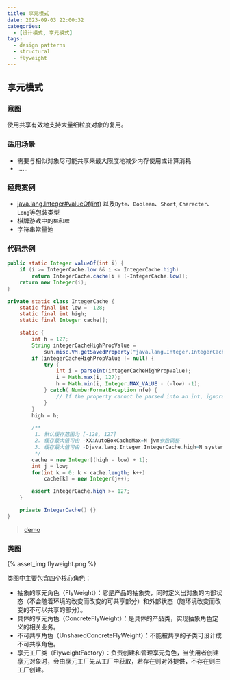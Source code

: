 ```yaml
---
title: 享元模式
date: 2023-09-03 22:00:32
categories:
  - [设计模式, 享元模式]
tags:
  - design patterns
  - structural
  - flyweight
---
```


## 享元模式

### 意图

使用共享有效地支持大量细粒度对象的复用。

### 适用场景

- 需要与相似对象尽可能共享来最大限度地减少内存使用或计算消耗
- ......

<!-- more -->

### 经典案例

- [java.lang.Integer#valueOf(int)](https://docs.oracle.com/javase/8/docs/api/java/lang/Integer.html#valueOf-int-) 以及`Byte`、`Boolean`、`Short`, `Character`、`Long`等包装类型
- 棋牌游戏中的`棋`和`牌`
- 字符串常量池

### 代码示例

```java
public static Integer valueOf(int i) {
    if (i >= IntegerCache.low && i <= IntegerCache.high)
        return IntegerCache.cache[i + (-IntegerCache.low)];
    return new Integer(i);
}

private static class IntegerCache {
    static final int low = -128;
    static final int high;
    static final Integer cache[];

    static {
        int h = 127;
        String integerCacheHighPropValue =
            sun.misc.VM.getSavedProperty("java.lang.Integer.IntegerCache.high");
        if (integerCacheHighPropValue != null) {
            try {
                int i = parseInt(integerCacheHighPropValue);
                i = Math.max(i, 127);
                h = Math.min(i, Integer.MAX_VALUE - (-low) -1);
            } catch( NumberFormatException nfe) {
                // If the property cannot be parsed into an int, ignore it.
            }
        }
        high = h;

        /**
         1. 默认缓存范围为 [-128, 127]
         2. 缓存最大值可由 -XX:AutoBoxCacheMax=N jvm参数调整
         3. 缓存最大值可由 -Djava.lang.Integer.IntegerCache.high=N system属性调整
         */
        cache = new Integer[(high - low) + 1];
        int j = low;
        for(int k = 0; k < cache.length; k++)
            cache[k] = new Integer(j++);

        assert IntegerCache.high >= 127;
    }

    private IntegerCache() {}
}
```

> [demo](https://github.com/openjdk/jdk/blob/9a9add8825a040565051a09010b29b099c2e7d49/jdk/src/share/classes/java/lang/Integer.java#L780)

### 类图

{% asset_img flyweight.png %}

类图中主要包含四个核心角色：

- 抽象的享元角色（FlyWeight）：它是产品的抽象类，同时定义出对象的内部状态（不会随着环境的改变而改变的可共享部分）和外部状态（随环境改变而改变的不可以共享的部分）。
- 具体的享元角色（ConcreteFlyWeight）：是具体的产品类，实现抽象角色定义的相关业务。
- 不可共享角色（UnsharedConcreteFlyWeight）：不能被共享的子类可设计成不可共享角色。
- 享元工厂类（FlyweightFactory）：负责创建和管理享元角色，当使用者创建享元对象时，会由享元工厂先从工厂中获取，若存在则对外提供，不存在则由工厂创建。
